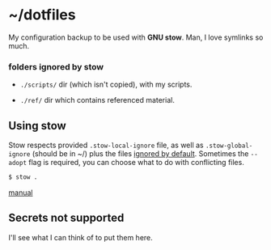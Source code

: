 # ~/dotfiles

My configuration backup to be used with **GNU stow**. Man, I love symlinks so
much.

### folders ignored by stow

- `./scripts/` dir (which isn't copied), with my scripts.

- `./ref/` dir which contains referenced material.

## Using stow

Stow respects provided `.stow-local-ignore` file, as well as
`.stow-global-ignore` (should be in ~/) plus the files [ignored by
default](https://www.gnu.org/software/stow/manual/stow.html#Ignore-Lists).
Sometimes the `--adopt` flag is required, you can choose what to do with
conflicting files.

```sh
$ stow .
```

[manual](https://www.gnu.org/software/stow/manual/stow.html)

## Secrets not supported

I'll see what I can think of to put them here.
